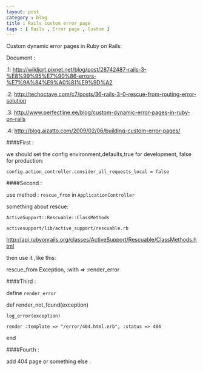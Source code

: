 ```yaml
---
layout: post
category : blog
title : Rails custom error page
tags : [ Rails , Error page , Custom ]
---
```

Custom dynamic error pages in Ruby on Rails:

Document :

.1: <http://wildjcrt.pixnet.net/blog/post/28742487-rails-3-%E8%99%95%E7%90%86-errors-%E7%9A%84%E9%A0%81%E9%9D%A2>

.2: <http://techoctave.com/c7/posts/36-rails-3-0-rescue-from-routing-error-solution>

.3: <http://www.perfectline.ee/blog/custom-dynamic-error-pages-in-ruby-on-rails>

.4: <http://blog.aizatto.com/2009/02/06/building-custom-error-pages/>


####First :

  we should set the config environment,defaults,true for development, false for production:

`config.action_controller.consider_all_requests_local = false`

####Second :

  use method : `rescue_from` in `ApplicationController`

  something about rescue:

`ActiveSupport::Rescuable::ClassMethods`

`activesupport/lib/active_support/rescuable.rb`

<http://api.rubyonrails.org/classes/ActiveSupport/Rescuable/ClassMethods.html>

then use it ,like this:

rescue_from Exception, :with => :render_error

####Third :

define `render_error`

  def render_not_found(exception)

    log_error(exception)

    render :template => "/error/404.html.erb", :status => 404

  end

####Fourth :

add 404 page or something else .

